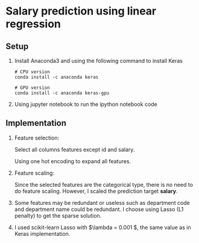 # Salary prediction using linear regression

## Setup

1. Install Anaconda3 and using the following command to install Keras 

    ```
    # CPU version
    conda install -c anaconda keras
    
    # GPU version
    conda install -c anaconda keras-gpu
    ```

2. Using jupyter notebook to run the ipython notebook code

## Implementation

1. Feature selection: 

    Select all columns features except id and salary. 
    
    Using one hot encoding to expand all features.
2. Feature scaling:
    
    Since the selected features are the categorical type, there is no need to do feature scaling.
    However, I scaled the prediction target **salary**. 
    
3. Some features may be redundant or useless such as department code and department name could be redundant. I choose using Lasso (L1 penalty) to get the sparse solution.

4. I used scikit-learn Lasso with $\lambda = 0.001 $, the same value as in Keras implementation. 
